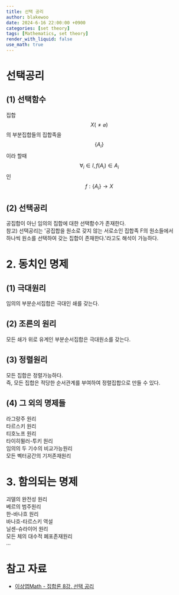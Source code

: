 ```yaml
---
title: 선택 공리
author: blakewoo
date: 2024-6-16 22:00:00 +0900
categories: [set theory]
tags: [Mathematics, set theory] 
render_with_liquid: false
use_math: true
---
```


# 선택공리
## (1) 선택함수
집합 $$X \left ( \neq \varnothing \right )$$의 부분집합들의 집합족을 $$\left\{ A_{i} \right\}$$이라 할때   
$$\forall _i \in I, f(A_{i})\in A_{i}$$ 인 $$f : \left\{ A_{i} \right\} \to X$$

## (2) 선택공리
공집합이 아닌 임의의 집합에 대한 선택함수가 존재한다.   
참고) 선택공리는 '공집합을 원소로 갖지 않는 서로소인 집합족 F의 원소들에서   
하나씩 원소를 선택하여 갖는 집합이 존재한다.'라고도 해석이 가능하다.

# 2. 동치인 명제
## (1) 극대원리
임의의 부분순서집합은 극대인 쇄를 갖는다.

## (2) 조른의 원리
모든 쇄가 위로 유계인 부분순서집합은 극대원소를 갖는다.

## (3) 정렬원리
모든 집합은 정렬가능하다.   
즉, 모든 집합은 적당한 순서관계를 부여하여 정렬집합으로 만들 수 있다.

## (4) 그 외의 명제들
라그랑주 원리   
타르스키 원리   
티호노프 원리   
타이히뮐러-투키 원리   
임의의 두 기수의 비교가능원리   
모든 벡터공간의 기저존재원리   


# 3. 함의되는 명제
괴델의 완전성 원리   
베르의 범주원리   
한-바나흐 원리   
바나흐-타르스키 역설   
닐센-슈라이어 원리   
모든 체의 대수적 폐포존재원리   
...

# 참고 자료
- [이상엽Math - 집합론 8강. 선택 공리](https://www.youtube.com/watch?v=31OKHzvXfv8&list=PL127T2Zu76FveA8TGXZU-PSSt7GTMhKp6&index=10)
